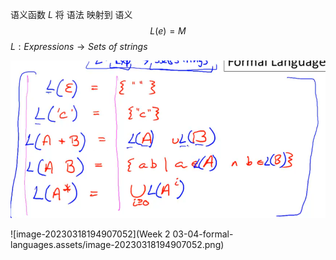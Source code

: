 语义函数 $L$ 将 语法 映射到 语义
$$
L(e) = M
$$
$L: Expressions \to Sets\ of\ strings$

<img src="Week 2 03-04-formal-languages.assets/image-20230318194337442.png" alt="image-20230318194337442" style="zoom:67%;" />

![image-20230318194907052](Week 2 03-04-formal-languages.assets/image-20230318194907052.png)



